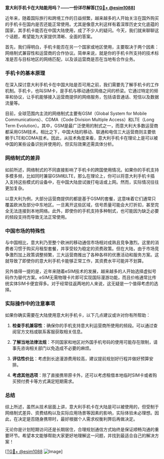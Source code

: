 **意大利手机卡在大陆能用吗？——一份详尽解答[[TG💪+ @esim1088](https://t.me/s/esim1088)]**

近年来，随着国际旅行和跨境工作的日益频繁，越来越多的人开始关注在国外购买的手机卡在国内是否还能正常使用。尤其是像意大利这样有着深厚历史文化底蕴的国家，其手机卡能否在中国大陆使用，成了不少人的疑问。今天，我们就来聊聊这个话题，希望能为大家提供清晰、全面的答案。

首先，我们得明白，手机卡能否在另一个国家或地区使用，主要取决于两个因素：网络制式兼容性和运营商的合作协议。简单来说，就是你的手机卡所支持的技术标准是否与目标地区的网络匹配，以及该运营商是否在当地有合作业务。

### 手机卡的基本原理

在深入探讨意大利手机卡在中国大陆是否可用之前，我们需要先了解手机卡的工作机制。手机卡，也叫SIM卡，是手机与移动通信网络之间的桥梁。它通过特定的频率和协议，让手机能够接入运营商提供的网络服务，包括语音通话、短信以及数据流量等。

目前，全球范围内主流的网络制式主要有GSM（Global System for Mobile Communications）、CDMA（Code Division Multiple Access）和LTE（Long Term Evolution）。其中，GSM是最广泛使用的制式之一，而意大利大多数运营商都采用GSM技术。相比之下，中国大陆的移动、联通和电信三大运营商则主要依赖于LTE和CDMA技术。因此，从技术角度来看，意大利手机卡在理论上是可以被中国的某些设备识别并使用的，但实际效果还需具体分析。

### 网络制式的差异

如前所述，网络制式的不同直接影响了手机卡的跨国使用情况。如果你的手机支持多模多频，比如同时兼容GSM和LTE，那么在理论上，你可以将意大利手机卡插入支持这些模式的设备中，在中国大陆尝试拨打电话或上网。然而，实际情况往往更加复杂。

以意大利为例，大部分运营商提供的都是基于GSM的套餐，这意味着它们通常只覆盖欧洲及部分中东地区。一旦离开这些区域，信号质量可能会大打折扣，甚至完全无法连接到本地网络。此外，即使你的手机支持多种制式，也可能因为缺乏必要的频段支持而导致无法正常使用。

### 中国市场的特殊性

与中国相比，意大利乃至整个欧洲的移动通信市场相对成熟且竞争激烈。这里的消费者习惯于购买月租型套餐，并享受较为稳定的资费政策。但在大陆，由于市场竞争激烈加上政策调整频繁，三大运营商推出了各种各样的优惠活动和服务方案。这就导致了即使你的意大利手机卡能够正常工作，其资费水平可能并不划算。

另外值得一提的是，近年来随着eSIM技术的发展，越来越多的人开始选择虚拟号码作为替代方案。eSIM无需物理卡片即可实现国际漫游功能，而且价格通常比传统实体SIM卡便宜得多。对于经常往返两地的人来说，这无疑是一个值得考虑的选择。

### 实际操作中的注意事项

如果你确实需要在大陆使用意大利手机卡，以下几点建议或许对你有所帮助：

1. **检查手机兼容性**：确保你的手机支持意大利运营商所使用的频段。可以通过查阅官方文档或联系客服获取相关信息。
   
2. **了解当地法律法规**：不同国家和地区对外国手机号码的使用可能存在限制，请事先咨询相关部门以免造成不必要的麻烦。

3. **评估性价比**：考虑到长途漫游费用较高，建议提前规划好行程并做好预算安排。

4. **考虑其他选项**：除了直接携带原卡外，还可以考虑租借本地临时SIM卡或者购买预付费卡等方式满足短期需求。

### 总结

综上所述，虽然从技术层面上讲，意大利手机卡在大陆是可以被使用的，但受制于网络制式差异、资费结构以及实际应用场景等因素的影响，实际体验未必理想。因此，在决定是否随身携带时，最好根据个人需求权衡利弊后再做决定。

无论你是计划短期访问还是长期居住，合理规划通信方式始终是保证顺畅沟通的重要环节。希望本文能够帮助大家更好地理解这一问题，并找到最适合自己的解决方案！

[[TG💪+ @esim1088](https://t.me/s/esim1088) ![Image](https://i.postimg.cc/4NQfJmqS/Snipaste-2025-05-13-00-14-12.png)]